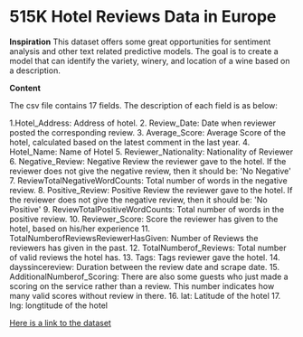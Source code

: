 # 515K Hotel Reviews Data in Europe
**Inspiration**
This dataset offers some great opportunities for sentiment analysis and other text related predictive models. The goal is to create a model that can identify the variety, winery, and location of a wine based on a description. 

**Content**

The csv file contains 17 fields. The description of each field is as below:

1.Hotel_Address: Address of hotel.
2. Review_Date: Date when reviewer posted the corresponding review.
3. Average_Score: Average Score of the hotel, calculated based on the latest comment in the last year.
4. Hotel_Name: Name of Hotel
5. Reviewer_Nationality: Nationality of Reviewer
6. Negative_Review: Negative Review the reviewer gave to the hotel. If the reviewer does not give the negative review, then it should be: 'No Negative'
7. ReviewTotalNegativeWordCounts: Total number of words in the negative review.
8. Positive_Review: Positive Review the reviewer gave to the hotel. If the reviewer does not give the negative review, then it should be: 'No Positive'
9. ReviewTotalPositiveWordCounts: Total number of words in the positive review.
10. Reviewer_Score: Score the reviewer has given to the hotel, based on his/her experience
11. TotalNumberofReviewsReviewerHasGiven: Number of Reviews the reviewers has given in the past.
12. TotalNumberof_Reviews: Total number of valid reviews the hotel has.
13. Tags: Tags reviewer gave the hotel.
14. dayssincereview: Duration between the review date and scrape date.
15. AdditionalNumberof_Scoring: There are also some guests who just made a scoring on the service rather than a review. This number indicates how many valid scores without review in there.
16. lat: Latitude of the hotel
17. lng: longtitude of the hotel

[Here is a link to the dataset](https://www.kaggle.com/jiashenliu/515k-hotel-reviews-data-in-europe)
